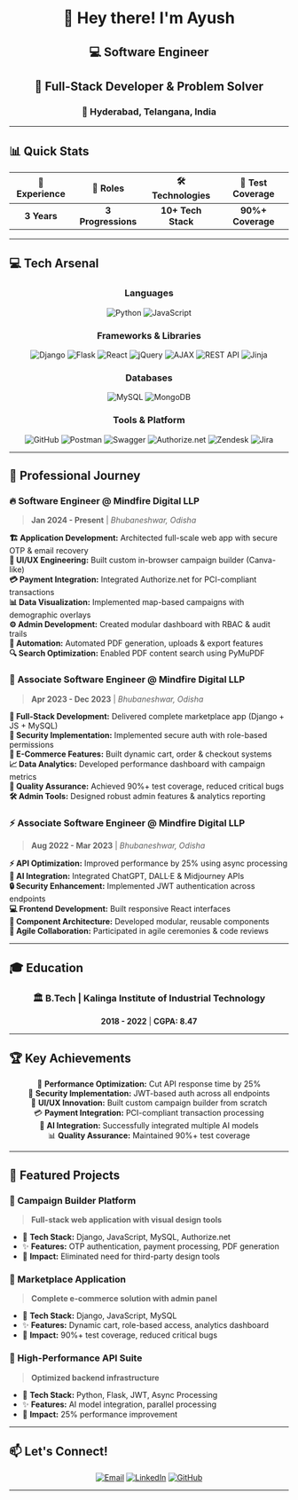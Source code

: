 <div align="center">

# 👋 Hey there! I'm Ayush
## 💻 Software Engineer

</div>

<div align="center">
  
## 🚀 Full-Stack Developer & Problem Solver
### 📍 Hyderabad, Telangana, India

</div>

---

## 📊 Quick Stats

<div align="center">

| 💼 Experience | 🎯 Roles | 🛠️ Technologies | 🧪 Test Coverage |
|:-------------:|:--------:|:---------------:|:----------------:|
| **3 Years** | **3 Progressions** | **10+ Tech Stack** | **90%+ Coverage** |

</div>

---

## 💻 Tech Arsenal

<div align="center">

### Languages
![Python](https://img.shields.io/badge/Python-3776AB?style=for-the-badge&logo=python&logoColor=white)
![JavaScript](https://img.shields.io/badge/JavaScript-F7DF1E?style=for-the-badge&logo=javascript&logoColor=black)

### Frameworks & Libraries
![Django](https://img.shields.io/badge/Django-092E20?style=for-the-badge&logo=django&logoColor=white)
![Flask](https://img.shields.io/badge/Flask-000000?style=for-the-badge&logo=flask&logoColor=white)
![React](https://img.shields.io/badge/React-20232A?style=for-the-badge&logo=react&logoColor=61DAFB)
![jQuery](https://img.shields.io/badge/jQuery-0769AD?style=for-the-badge&logo=jquery&logoColor=white)
![AJAX](https://img.shields.io/badge/AJAX-FF6600?style=for-the-badge&logo=ajax&logoColor=white)
![REST API](https://img.shields.io/badge/REST_API-02569B?style=for-the-badge&logo=rest&logoColor=white)
![Jinja](https://img.shields.io/badge/Jinja-B41717?style=for-the-badge&logo=jinja&logoColor=white)

### Databases
![MySQL](https://img.shields.io/badge/MySQL-4479A1?style=for-the-badge&logo=mysql&logoColor=white)
![MongoDB](https://img.shields.io/badge/MongoDB-4EA94B?style=for-the-badge&logo=mongodb&logoColor=white)

### Tools & Platform
![GitHub](https://img.shields.io/badge/GitHub-100000?style=for-the-badge&logo=github&logoColor=white)
![Postman](https://img.shields.io/badge/Postman-FF6C37?style=for-the-badge&logo=postman&logoColor=white)
![Swagger](https://img.shields.io/badge/Swagger-85EA2D?style=for-the-badge&logo=swagger&logoColor=black)
![Authorize.net](https://img.shields.io/badge/Authorize.net-00A4E4?style=for-the-badge&logo=authorize-dot-net&logoColor=white)
![Zendesk](https://img.shields.io/badge/Zendesk-03363D?style=for-the-badge&logo=zendesk&logoColor=white)
![Jira](https://img.shields.io/badge/Jira-0052CC?style=for-the-badge&logo=jira&logoColor=white)

</div>

---

## 🎯 Professional Journey

### 🔥 **Software Engineer** @ Mindfire Digital LLP
> **Jan 2024 - Present** | *Bhubaneshwar, Odisha*

**🏗️ Application Development:** Architected full-scale web app with secure OTP & email recovery  
**🎨 UI/UX Engineering:** Built custom in-browser campaign builder (Canva-like)  
**💳 Payment Integration:** Integrated Authorize.net for PCI-compliant transactions  
**📊 Data Visualization:** Implemented map-based campaigns with demographic overlays  
**⚙️ Admin Development:** Created modular dashboard with RBAC & audit trails  
**🤖 Automation:** Automated PDF generation, uploads & export features  
**🔍 Search Optimization:** Enabled PDF content search using PyMuPDF

### 🚀 **Associate Software Engineer** @ Mindfire Digital LLP
> **Apr 2023 - Dec 2023** | *Bhubaneshwar, Odisha*

**🚀 Full-Stack Development:** Delivered complete marketplace app (Django + JS + MySQL)  
**🔐 Security Implementation:** Implemented secure auth with role-based permissions  
**🛒 E-Commerce Features:** Built dynamic cart, order & checkout systems  
**📈 Data Analytics:** Developed performance dashboard with campaign metrics  
**🧪 Quality Assurance:** Achieved 90%+ test coverage, reduced critical bugs  
**🛠️ Admin Tools:** Designed robust admin features & analytics reporting

### ⚡ **Associate Software Engineer** @ Mindfire Digital LLP
> **Aug 2022 - Mar 2023** | *Bhubaneshwar, Odisha*

**⚡ API Optimization:** Improved performance by 25% using async processing  
**🤖 AI Integration:** Integrated ChatGPT, DALL·E & Midjourney APIs  
**🔒 Security Enhancement:** Implemented JWT authentication across endpoints  
**💻 Frontend Development:** Built responsive React interfaces  
**🧩 Component Architecture:** Developed modular, reusable components  
**🤝 Agile Collaboration:** Participated in agile ceremonies & code reviews

---

## 🎓 Education

<div align="center">

### 🏛️ **B.Tech** | Kalinga Institute of Industrial Technology
**2018 - 2022** | **CGPA: 8.47**

</div>

---

## 🏆 Key Achievements

<div align="center">

🎯 **Performance Optimization:** Cut API response time by 25%  
🔐 **Security Implementation:** JWT-based auth across all endpoints  
🎨 **UI/UX Innovation:** Built custom campaign builder from scratch  
💳 **Payment Integration:** PCI-compliant transaction processing  
🤖 **AI Integration:** Successfully integrated multiple AI models  
📊 **Quality Assurance:** Maintained 90%+ test coverage  

</div>

---

## 🌟 Featured Projects

### 🎨 Campaign Builder Platform
> **Full-stack web application with visual design tools**
- 🔧 **Tech Stack:** Django, JavaScript, MySQL, Authorize.net
- ✨ **Features:** OTP authentication, payment processing, PDF generation
- 🎯 **Impact:** Eliminated need for third-party design tools

### 🛒 Marketplace Application  
> **Complete e-commerce solution with admin panel**
- 🔧 **Tech Stack:** Django, JavaScript, MySQL
- ✨ **Features:** Dynamic cart, role-based access, analytics dashboard
- 🎯 **Impact:** 90%+ test coverage, reduced critical bugs

### 🚀 High-Performance API Suite
> **Optimized backend infrastructure**
- 🔧 **Tech Stack:** Python, Flask, JWT, Async Processing
- ✨ **Features:** AI model integration, parallel processing
- 🎯 **Impact:** 25% performance improvement

---

## 📫 Let's Connect!

<div align="center">

[![Email](https://img.shields.io/badge/Email-D14836?style=for-the-badge&logo=gmail&logoColor=white)](mailto:kumarayushwebd7@gmail.com)
[![LinkedIn](https://img.shields.io/badge/LinkedIn-0077B5?style=for-the-badge&logo=linkedin&logoColor=white)](https://linkedin.com/in/ayush-kumar-75b56517b)
[![GitHub](https://img.shields.io/badge/GitHub-100000?style=for-the-badge&logo=github&logoColor=white)](https://github.com/ayushKumar476)

</div>

---
